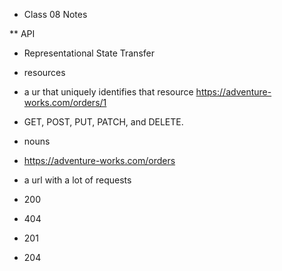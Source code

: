 * Class 08 Notes

** API

- Representational State Transfer

- resources

- a ur that uniquely identifies that resource https://adventure-works.com/orders/1

- GET, POST, PUT, PATCH, and DELETE.

- nouns

- https://adventure-works.com/orders

- a url with a lot of requests

- 200

- 404

- 201

- 204